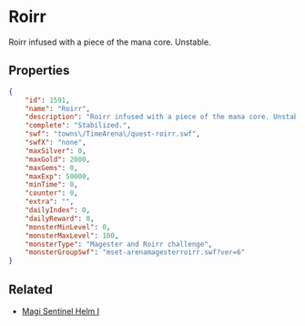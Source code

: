 # Roirr

Roirr infused with a piece of the mana core. Unstable.

## Properties

```json
{
    "id": 1591,
    "name": "Roirr",
    "description": "Roirr infused with a piece of the mana core. Unstable.",
    "complete": "Stabilized.",
    "swf": "towns\/TimeArena\/quest-roirr.swf",
    "swfX": "none",
    "maxSilver": 0,
    "maxGold": 2000,
    "maxGems": 0,
    "maxExp": 50000,
    "minTime": 0,
    "counter": 0,
    "extra": "",
    "dailyIndex": 0,
    "dailyReward": 0,
    "monsterMinLevel": 0,
    "monsterMaxLevel": 100,
    "monsterType": "Magester and Roirr challenge",
    "monsterGroupSwf": "mset-arenamagesterroirr.swf?ver=6"
}
```

## Related

- [Magi Sentinel Helm I](../items/18534-magi-sentinel-helm-i.md)

